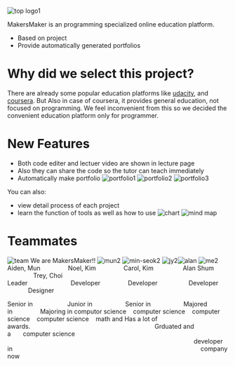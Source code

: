 ![top logo1](https://user-images.githubusercontent.com/41455064/43368772-78c3579c-939d-11e8-838b-bef35c98f1f6.png)

MakersMaker is an programming specialized online education platform.

  - Based on project
  - Provide automatically generated portfolios

# Why did we select this project?
There are already some popular education platforms like [udacity](https://www.udacity.com/), and [coursera](https://www.coursera.org/).
But
Also in case of coursera, it provides general education, not focused on programming.
We feel inconvenient from this so we decided the convenient education platform only for programmer.     

# New Features

  - Both code editer and lectuer video are shown in lecture page
  - Also they can share the code so the tutor can teach immediately
  - Automatically make portfolio
   ![portfolio1](https://user-images.githubusercontent.com/41455064/43364546-22f34cf0-9357-11e8-95dd-803587347c34.png)
![portfolio2](https://user-images.githubusercontent.com/41455064/43364548-2585d8de-9357-11e8-8b84-b605e08eb257.png)
![portfolio3](https://user-images.githubusercontent.com/41455064/43364550-2728b184-9357-11e8-8f7c-7759ee5f6eb0.png)


You can also:
  - view detail process of each project
  - learn the function of tools as well as how to use
   ![chart](https://user-images.githubusercontent.com/41455064/43364501-2158a0ee-9356-11e8-99ae-8751a8ea3c2b.png)
![mind map](https://user-images.githubusercontent.com/41455064/43364513-41bf46f8-9356-11e8-95a0-e06179a10502.png)

# Teammates
![team](https://user-images.githubusercontent.com/41455064/43364580-d1c143cc-9357-11e8-89bc-addd0da973cb.jpg)
We are MakersMaker!!
![mun2](https://user-images.githubusercontent.com/41455064/43364667-b1aa5054-9359-11e8-9988-59daed6e7330.png) ![min-seok2](https://user-images.githubusercontent.com/41455064/43364690-164acbce-935a-11e8-9223-ce0b9fe78949.png) ![jy2](https://user-images.githubusercontent.com/41455064/43364691-182d5696-935a-11e8-972c-571da5280f68.png)![alan](https://user-images.githubusercontent.com/41455064/43368721-c355b7ce-939c-11e8-9fd2-e8892ae91d51.png) ![me2](https://user-images.githubusercontent.com/41455064/43364692-19b4b9a0-935a-11e8-9c17-1b6bae638080.png)
Aiden, Mun &nbsp;&nbsp;&nbsp;&nbsp;&nbsp;&nbsp;&nbsp;&nbsp;&nbsp;&nbsp;&nbsp;&nbsp;&nbsp;&nbsp; Noel, Kim &nbsp;&nbsp;&nbsp;&nbsp;&nbsp;&nbsp;&nbsp;&nbsp;&nbsp;&nbsp;&nbsp;&nbsp;&nbsp;&nbsp; Carol, Kim&nbsp;&nbsp;&nbsp;&nbsp;&nbsp;&nbsp;&nbsp;&nbsp;&nbsp;&nbsp;&nbsp;&nbsp;&nbsp;&nbsp;&nbsp;&nbsp;&nbsp;Alan Shum &nbsp;&nbsp;&nbsp;&nbsp;&nbsp;&nbsp;&nbsp;&nbsp;&nbsp;&nbsp;&nbsp;&nbsp;&nbsp;&nbsp;&nbsp;Trey, Choi
Leader&nbsp;&nbsp;&nbsp;&nbsp;&nbsp;&nbsp;&nbsp;&nbsp;&nbsp;&nbsp;&nbsp;&nbsp;&nbsp;&nbsp;&nbsp;&nbsp;&nbsp;&nbsp;&nbsp;&nbsp;&nbsp;&nbsp;&nbsp;&nbsp;&nbsp;Developer&nbsp;&nbsp;&nbsp;&nbsp;&nbsp;&nbsp;&nbsp;&nbsp;&nbsp;&nbsp;&nbsp;&nbsp;&nbsp;&nbsp;&nbsp;&nbsp;Developer&nbsp;&nbsp;&nbsp;&nbsp;&nbsp;&nbsp;&nbsp;&nbsp;&nbsp;&nbsp;&nbsp;&nbsp;&nbsp;&nbsp;&nbsp;&nbsp;&nbsp;&nbsp;Developer&nbsp;&nbsp;&nbsp;&nbsp;&nbsp;&nbsp;&nbsp;&nbsp;&nbsp;&nbsp;&nbsp;&nbsp;&nbsp;&nbsp;&nbsp;&nbsp;&nbsp;Designer


Senior in&nbsp;&nbsp;&nbsp;&nbsp;&nbsp;&nbsp;&nbsp;&nbsp;&nbsp;&nbsp;&nbsp;&nbsp;&nbsp;&nbsp;&nbsp;&nbsp;&nbsp;&nbsp;&nbsp;&nbsp;Junior in&nbsp;&nbsp;&nbsp;&nbsp;&nbsp;&nbsp;&nbsp;&nbsp;&nbsp;&nbsp;&nbsp;&nbsp;&nbsp;&nbsp;&nbsp;&nbsp;&nbsp;&nbsp;&nbsp;Senior in&nbsp;&nbsp;&nbsp;&nbsp;&nbsp;&nbsp;&nbsp;&nbsp;&nbsp;&nbsp;&nbsp;&nbsp;&nbsp;&nbsp;&nbsp;&nbsp;&nbsp;&nbsp;&nbsp;Majored in&nbsp;&nbsp;&nbsp;&nbsp;&nbsp;&nbsp;&nbsp;&nbsp;&nbsp;&nbsp;&nbsp;&nbsp;&nbsp;&nbsp;&nbsp;&nbsp;Majoring in
computor science&nbsp;&nbsp;&nbsp;&nbsp;computer science&nbsp;&nbsp;&nbsp;&nbsp;computer science&nbsp;&nbsp;&nbsp;&nbsp;computer science &nbsp;&nbsp;&nbsp;math and
Has a lot of awards.&nbsp;&nbsp;&nbsp;&nbsp;&nbsp;&nbsp;&nbsp;&nbsp;&nbsp;&nbsp;&nbsp;&nbsp;&nbsp;&nbsp;&nbsp;&nbsp;&nbsp;&nbsp;&nbsp;&nbsp;&nbsp;&nbsp;&nbsp;&nbsp;&nbsp;&nbsp;&nbsp;&nbsp;&nbsp;&nbsp;&nbsp;&nbsp;&nbsp;&nbsp;&nbsp;&nbsp;&nbsp;&nbsp;&nbsp;&nbsp;&nbsp;&nbsp;&nbsp;&nbsp;&nbsp;&nbsp;&nbsp;&nbsp;&nbsp;&nbsp;&nbsp;&nbsp;&nbsp;&nbsp;&nbsp;&nbsp;&nbsp;&nbsp;&nbsp;&nbsp;&nbsp;&nbsp;&nbsp;&nbsp;&nbsp;&nbsp;&nbsp;&nbsp;&nbsp;&nbsp;&nbsp;&nbsp;Grduated and a&nbsp;&nbsp;&nbsp;&nbsp;&nbsp;&nbsp;&nbsp;computer science
&nbsp;&nbsp;&nbsp;&nbsp;&nbsp;&nbsp;&nbsp;&nbsp;&nbsp;&nbsp;&nbsp;&nbsp;&nbsp;&nbsp;&nbsp;&nbsp;&nbsp;&nbsp;&nbsp;&nbsp;&nbsp;&nbsp;&nbsp;&nbsp;&nbsp;&nbsp;&nbsp;&nbsp;&nbsp;&nbsp;&nbsp;&nbsp;&nbsp;&nbsp;&nbsp;&nbsp;&nbsp;&nbsp;&nbsp;&nbsp;&nbsp;&nbsp;&nbsp;&nbsp;&nbsp;&nbsp;&nbsp;&nbsp;&nbsp;&nbsp;&nbsp;&nbsp;&nbsp;&nbsp;&nbsp;&nbsp;&nbsp;&nbsp;&nbsp;&nbsp;&nbsp;&nbsp;&nbsp;&nbsp;&nbsp;&nbsp;&nbsp;&nbsp;&nbsp;&nbsp;&nbsp;&nbsp;&nbsp;&nbsp;&nbsp;&nbsp;&nbsp;&nbsp;&nbsp;&nbsp;&nbsp;&nbsp;&nbsp;&nbsp;&nbsp;&nbsp;&nbsp;&nbsp;&nbsp;&nbsp;&nbsp;&nbsp;&nbsp;&nbsp;&nbsp;&nbsp;&nbsp;&nbsp;&nbsp;&nbsp;&nbsp;&nbsp;&nbsp;&nbsp;&nbsp;&nbsp;&nbsp;&nbsp;developer in
&nbsp;&nbsp;&nbsp;&nbsp;&nbsp;&nbsp;&nbsp;&nbsp;&nbsp;&nbsp;&nbsp;&nbsp;&nbsp;&nbsp;&nbsp;&nbsp;&nbsp;&nbsp;&nbsp;&nbsp;&nbsp;&nbsp;&nbsp;&nbsp;&nbsp;&nbsp;&nbsp;&nbsp;&nbsp;&nbsp;&nbsp;&nbsp;&nbsp;&nbsp;&nbsp;&nbsp;&nbsp;&nbsp;&nbsp;&nbsp;&nbsp;&nbsp;&nbsp;&nbsp;&nbsp;&nbsp;&nbsp;&nbsp;&nbsp;&nbsp;&nbsp;&nbsp;&nbsp;&nbsp;&nbsp;&nbsp;&nbsp;&nbsp;&nbsp;&nbsp;&nbsp;&nbsp;&nbsp;&nbsp;&nbsp;&nbsp;&nbsp;&nbsp;&nbsp;&nbsp;&nbsp;&nbsp;&nbsp;&nbsp;&nbsp;&nbsp;&nbsp;&nbsp;&nbsp;&nbsp;&nbsp;&nbsp;&nbsp;&nbsp;&nbsp;&nbsp;&nbsp;&nbsp;&nbsp;&nbsp;&nbsp;&nbsp;&nbsp;&nbsp;&nbsp;&nbsp;&nbsp;&nbsp;&nbsp;&nbsp;&nbsp;&nbsp;&nbsp;&nbsp;&nbsp;&nbsp;&nbsp;&nbsp;company now
